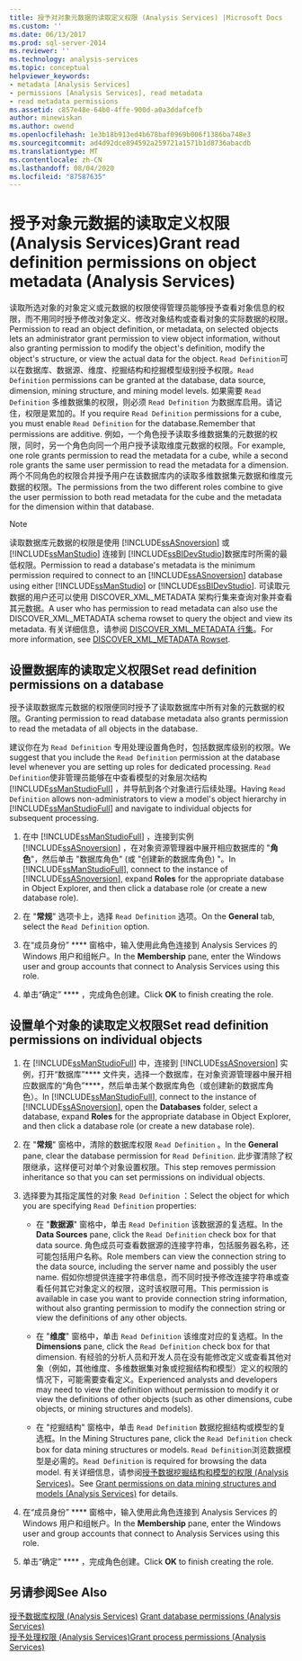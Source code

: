 ```yaml
---
title: 授予对对象元数据的读取定义权限 (Analysis Services) |Microsoft Docs
ms.custom: ''
ms.date: 06/13/2017
ms.prod: sql-server-2014
ms.reviewer: ''
ms.technology: analysis-services
ms.topic: conceptual
helpviewer_keywords:
- metadata [Analysis Services]
- permissions [Analysis Services], read metadata
- read metadata permissions
ms.assetid: c857e48e-64b0-4ffe-900d-a0a3ddafcefb
author: minewiskan
ms.author: owend
ms.openlocfilehash: 1e3b18b913ed4b678baf0969b006f1386ba748e3
ms.sourcegitcommit: ad4d92dce894592a259721a1571b1d8736abacdb
ms.translationtype: MT
ms.contentlocale: zh-CN
ms.lasthandoff: 08/04/2020
ms.locfileid: "87587635"
---
```

# <a name="grant-read-definition-permissions-on-object-metadata-analysis-services"></a><span data-ttu-id="387cc-102">授予对象元数据的读取定义权限 (Analysis Services)</span><span class="sxs-lookup"><span data-stu-id="387cc-102">Grant read definition permissions on object metadata (Analysis Services)</span></span>
  <span data-ttu-id="387cc-103">读取所选对象的对象定义或元数据的权限使得管理员能够授予查看对象信息的权限，而不用同时授予修改对象定义、修改对象结构或查看对象的实际数据的权限。</span><span class="sxs-lookup"><span data-stu-id="387cc-103">Permission to read an object definition, or metadata, on selected objects lets an administrator grant permission to view object information, without also granting permission to modify the object's definition, modify the object's structure, or view the actual data for the object.</span></span> <span data-ttu-id="387cc-104">`Read Definition`可以在数据库、数据源、维度、挖掘结构和挖掘模型级别授予权限。</span><span class="sxs-lookup"><span data-stu-id="387cc-104">`Read Definition` permissions can be granted at the database, data source, dimension, mining structure, and mining model levels.</span></span> <span data-ttu-id="387cc-105">如果需要 `Read Definition` 多维数据集的权限，则必须 `Read Definition` 为数据库启用。请记住，权限是累加的。</span><span class="sxs-lookup"><span data-stu-id="387cc-105">If you require `Read Definition` permissions for a cube, you must enable `Read Definition` for the database.Remember that permissions are additive.</span></span> <span data-ttu-id="387cc-106">例如，一个角色授予读取多维数据集的元数据的权限，同时，另一个角色向同一个用户授予读取维度元数据的权限。</span><span class="sxs-lookup"><span data-stu-id="387cc-106">For example, one role grants permission to read the metadata for a cube, while a second role grants the same user permission to read the metadata for a dimension.</span></span> <span data-ttu-id="387cc-107">两个不同角色的权限合并授予用户在该数据库内的读取多维数据集元数据和维度元数据的权限。</span><span class="sxs-lookup"><span data-stu-id="387cc-107">The permissions from the two different roles combine to give the user permission to both read metadata for the cube and the metadata for the dimension within that database.</span></span>  
  
> [!NOTE]  
>  <span data-ttu-id="387cc-108">读取数据库元数据的权限是使用 [!INCLUDE[ssASnoversion](../../includes/ssasnoversion-md.md)] 或 [!INCLUDE[ssManStudio](../../includes/ssmanstudio-md.md)] 连接到 [!INCLUDE[ssBIDevStudio](../../includes/ssbidevstudio-md.md)]数据库时所需的最低权限。</span><span class="sxs-lookup"><span data-stu-id="387cc-108">Permission to read a database's metadata is the minimum permission required to connect to an [!INCLUDE[ssASnoversion](../../includes/ssasnoversion-md.md)] database using either [!INCLUDE[ssManStudio](../../includes/ssmanstudio-md.md)] or [!INCLUDE[ssBIDevStudio](../../includes/ssbidevstudio-md.md)].</span></span> <span data-ttu-id="387cc-109">可读取元数据的用户还可以使用 DISCOVER_XML_METADATA 架构行集来查询对象并查看其元数据。</span><span class="sxs-lookup"><span data-stu-id="387cc-109">A user who has permission to read metadata can also use the DISCOVER_XML_METADATA schema rowset to query the object and view its metadata.</span></span> <span data-ttu-id="387cc-110">有关详细信息，请参阅 [DISCOVER_XML_METADATA 行集](https://docs.microsoft.com/bi-reference/schema-rowsets/xml/discover-xml-metadata-rowset)。</span><span class="sxs-lookup"><span data-stu-id="387cc-110">For more information, see [DISCOVER_XML_METADATA Rowset](https://docs.microsoft.com/bi-reference/schema-rowsets/xml/discover-xml-metadata-rowset).</span></span>  
  
## <a name="set-read-definition-permissions-on-a-database"></a><span data-ttu-id="387cc-111">设置数据库的读取定义权限</span><span class="sxs-lookup"><span data-stu-id="387cc-111">Set read definition permissions on a database</span></span>  
 <span data-ttu-id="387cc-112">授予读取数据库元数据的权限便同时授予了读取数据库中所有对象的元数据的权限。</span><span class="sxs-lookup"><span data-stu-id="387cc-112">Granting permission to read database metadata also grants permission to read the metadata of all objects in the database.</span></span>  
  
 <span data-ttu-id="387cc-113">建议你在为 `Read Definition` 专用处理设置角色时，包括数据库级别的权限。</span><span class="sxs-lookup"><span data-stu-id="387cc-113">We suggest that you include the `Read Definition` permission at the database level whenever you are setting up roles for dedicated processing.</span></span> <span data-ttu-id="387cc-114">`Read Definition`使非管理员能够在中查看模型的对象层次结构 [!INCLUDE[ssManStudioFull](../../includes/ssmanstudiofull-md.md)] ，并导航到各个对象进行后续处理。</span><span class="sxs-lookup"><span data-stu-id="387cc-114">Having `Read Definition` allows non-administrators to view a model's object hierarchy in [!INCLUDE[ssManStudioFull](../../includes/ssmanstudiofull-md.md)] and navigate to individual objects for subsequent processing.</span></span>  
  
1.  <span data-ttu-id="387cc-115">在中 [!INCLUDE[ssManStudioFull](../../includes/ssmanstudiofull-md.md)] ，连接到实例 [!INCLUDE[ssASnoversion](../../includes/ssasnoversion-md.md)] ，在对象资源管理器中展开相应数据库的 "**角色**"，然后单击 "数据库角色" (或 "创建新的数据库角色) "。</span><span class="sxs-lookup"><span data-stu-id="387cc-115">In [!INCLUDE[ssManStudioFull](../../includes/ssmanstudiofull-md.md)], connect to the instance of [!INCLUDE[ssASnoversion](../../includes/ssasnoversion-md.md)], expand **Roles** for the appropriate database in Object Explorer, and then click a database role (or create a new database role).</span></span>  
  
2.  <span data-ttu-id="387cc-116">在 "**常规**" 选项卡上，选择 `Read Definition` 选项。</span><span class="sxs-lookup"><span data-stu-id="387cc-116">On the **General** tab, select the `Read Definition` option.</span></span>  
  
3.  <span data-ttu-id="387cc-117">在“成员身份” \*\*\*\* 窗格中，输入使用此角色连接到 Analysis Services 的 Windows 用户和组帐户。</span><span class="sxs-lookup"><span data-stu-id="387cc-117">In the **Membership** pane, enter the Windows user and group accounts that connect to Analysis Services using this role.</span></span>  
  
4.  <span data-ttu-id="387cc-118">单击“确定” \*\*\*\* ，完成角色创建。</span><span class="sxs-lookup"><span data-stu-id="387cc-118">Click **OK** to finish creating the role.</span></span>  
  
## <a name="set-read-definition-permissions-on-individual-objects"></a><span data-ttu-id="387cc-119">设置单个对象的读取定义权限</span><span class="sxs-lookup"><span data-stu-id="387cc-119">Set read definition permissions on individual objects</span></span>  
  
1.  <span data-ttu-id="387cc-120">在 [!INCLUDE[ssManStudioFull](../../includes/ssmanstudiofull-md.md)] 中，连接到 [!INCLUDE[ssASnoversion](../../includes/ssasnoversion-md.md)] 实例，打开“数据库”\*\*\*\* 文件夹，选择一个数据库，在对象资源管理器中展开相应数据库的“角色”\*\*\*\*，然后单击某个数据库角色（或创建新的数据库角色）。</span><span class="sxs-lookup"><span data-stu-id="387cc-120">In [!INCLUDE[ssManStudioFull](../../includes/ssmanstudiofull-md.md)], connect to the instance of [!INCLUDE[ssASnoversion](../../includes/ssasnoversion-md.md)], open the **Databases** folder, select a database, expand **Roles** for the appropriate database in Object Explorer, and then click a database role (or create a new database role).</span></span>  
  
2.  <span data-ttu-id="387cc-121">在 "**常规**" 窗格中，清除的数据库权限 `Read Definition` 。</span><span class="sxs-lookup"><span data-stu-id="387cc-121">In the **General** pane, clear the database permission for `Read Definition`.</span></span> <span data-ttu-id="387cc-122">此步骤清除了权限继承，这样便可对单个对象设置权限。</span><span class="sxs-lookup"><span data-stu-id="387cc-122">This step removes permission inheritance so that you can set permissions on individual objects.</span></span>  
  
3.  <span data-ttu-id="387cc-123">选择要为其指定属性的对象 `Read Definition` ：</span><span class="sxs-lookup"><span data-stu-id="387cc-123">Select the object for which you are specifying `Read Definition` properties:</span></span>  
  
    -   <span data-ttu-id="387cc-124">在 "**数据源**" 窗格中，单击 `Read Definition` 该数据源的复选框。</span><span class="sxs-lookup"><span data-stu-id="387cc-124">In the **Data Sources** pane, click the `Read Definition` check box for that data source.</span></span> <span data-ttu-id="387cc-125">角色成员可查看数据源的连接字符串，包括服务器名称，还可能包括用户名称。</span><span class="sxs-lookup"><span data-stu-id="387cc-125">Role members can view the connection string to the data source, including the server name and possibly the user name.</span></span> <span data-ttu-id="387cc-126">假如你想提供连接字符串信息，而不同时授予修改连接字符串或查看任何其它对象定义的权限，这时该权限可用。</span><span class="sxs-lookup"><span data-stu-id="387cc-126">This permission is available in case you want to provide connection string information, without also granting permission to modify the connection string or view the definitions of any other objects.</span></span>  
  
    -   <span data-ttu-id="387cc-127">在 "**维度**" 窗格中，单击 `Read Definition` 该维度对应的复选框。</span><span class="sxs-lookup"><span data-stu-id="387cc-127">In the **Dimensions** pane, click the `Read Definition` check box for that dimension.</span></span> <span data-ttu-id="387cc-128">有经验的分析人员和开发人员在没有能修改定义或查看其他对象（例如，其他维度、多维数据集对象或挖掘结构和模型）定义的权限的情况下，可能需要查看定义。</span><span class="sxs-lookup"><span data-stu-id="387cc-128">Experienced analysts and developers may need to view the definition without permission to modify it or view the definitions of other objects (such as other dimensions, cube objects, or mining structures and models).</span></span>  
  
    -   <span data-ttu-id="387cc-129">在 "挖掘结构" 窗格中，单击 `Read Definition` 数据挖掘结构或模型的复选框。</span><span class="sxs-lookup"><span data-stu-id="387cc-129">In the Mining Structures pane, click the `Read Definition` check box for data mining structures or models.</span></span> <span data-ttu-id="387cc-130">`Read Definition`浏览数据模型是必需的。</span><span class="sxs-lookup"><span data-stu-id="387cc-130">`Read Definition` is required for browsing the data model.</span></span> <span data-ttu-id="387cc-131">有关详细信息，请参阅[授予数据挖掘结构和模型的权限 (Analysis Services)](grant-permissions-on-data-mining-structures-and-models-analysis-services.md)。</span><span class="sxs-lookup"><span data-stu-id="387cc-131">See [Grant permissions on data mining structures and models &#40;Analysis Services&#41;](grant-permissions-on-data-mining-structures-and-models-analysis-services.md) for details.</span></span>  
  
4.  <span data-ttu-id="387cc-132">在“成员身份” \*\*\*\* 窗格中，输入使用此角色连接到 Analysis Services 的 Windows 用户和组帐户。</span><span class="sxs-lookup"><span data-stu-id="387cc-132">In the **Membership** pane, enter the Windows user and group accounts that connect to Analysis Services using this role.</span></span>  
  
5.  <span data-ttu-id="387cc-133">单击“确定” \*\*\*\* ，完成角色创建。</span><span class="sxs-lookup"><span data-stu-id="387cc-133">Click **OK** to finish creating the role.</span></span>  
  
## <a name="see-also"></a><span data-ttu-id="387cc-134">另请参阅</span><span class="sxs-lookup"><span data-stu-id="387cc-134">See Also</span></span>  
 <span data-ttu-id="387cc-135">[授予数据库权限 &#40;Analysis Services&#41;](grant-database-permissions-analysis-services.md) </span><span class="sxs-lookup"><span data-stu-id="387cc-135">[Grant database permissions &#40;Analysis Services&#41;](grant-database-permissions-analysis-services.md) </span></span>  
 [<span data-ttu-id="387cc-136">授予处理权限 (Analysis Services)</span><span class="sxs-lookup"><span data-stu-id="387cc-136">Grant process permissions &#40;Analysis Services&#41;</span></span>](grant-process-permissions-analysis-services.md)  
  
  
